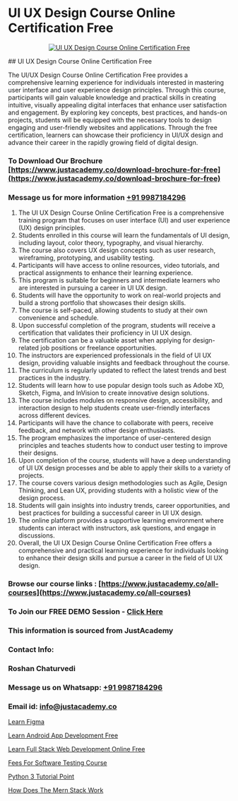 # UI UX Design Course Online Certification Free

<p align="center">
  <a href="https://justacademy.co/all-courses">
    <img src="https://ibb.co/CngWr2j" alt="UI UX Design Course Online Certification Free">
  </a>
</p>
## UI UX Design Course Online Certification Free

The UI/UX Design Course Online Certification Free provides a comprehensive learning experience for individuals interested in mastering user interface and user experience design principles. Through this course, participants will gain valuable knowledge and practical skills in creating intuitive, visually appealing digital interfaces that enhance user satisfaction and engagement. By exploring key concepts, best practices, and hands-on projects, students will be equipped with the necessary tools to design engaging and user-friendly websites and applications. Through the free certification, learners can showcase their proficiency in UI/UX design and advance their career in the rapidly growing field of digital design.
### To Download Our Brochure [https://www.justacademy.co/download-brochure-for-free](https://www.justacademy.co/download-brochure-for-free)
### Message us for more information [+91 9987184296](https://api.whatsapp.com/send?phone=919987184296)
1) The UI UX Design Course Online Certification Free is a comprehensive training program that focuses on user interface (UI) and user experience (UX) design principles.
2) Students enrolled in this course will learn the fundamentals of UI design, including layout, color theory, typography, and visual hierarchy.
3) The course also covers UX design concepts such as user research, wireframing, prototyping, and usability testing.
4) Participants will have access to online resources, video tutorials, and practical assignments to enhance their learning experience.
5) This program is suitable for beginners and intermediate learners who are interested in pursuing a career in UI UX design.
6) Students will have the opportunity to work on real-world projects and build a strong portfolio that showcases their design skills.
7) The course is self-paced, allowing students to study at their own convenience and schedule.
8) Upon successful completion of the program, students will receive a certification that validates their proficiency in UI UX design.
9) The certification can be a valuable asset when applying for design-related job positions or freelance opportunities.
10) The instructors are experienced professionals in the field of UI UX design, providing valuable insights and feedback throughout the course.
11) The curriculum is regularly updated to reflect the latest trends and best practices in the industry.
12) Students will learn how to use popular design tools such as Adobe XD, Sketch, Figma, and InVision to create innovative design solutions.
13) The course includes modules on responsive design, accessibility, and interaction design to help students create user-friendly interfaces across different devices.
14) Participants will have the chance to collaborate with peers, receive feedback, and network with other design enthusiasts.
15) The program emphasizes the importance of user-centered design principles and teaches students how to conduct user testing to improve their designs.
16) Upon completion of the course, students will have a deep understanding of UI UX design processes and be able to apply their skills to a variety of projects.
17) The course covers various design methodologies such as Agile, Design Thinking, and Lean UX, providing students with a holistic view of the design process.
18) Students will gain insights into industry trends, career opportunities, and best practices for building a successful career in UI UX design.
19) The online platform provides a supportive learning environment where students can interact with instructors, ask questions, and engage in discussions.
20) Overall, the UI UX Design Course Online Certification Free offers a comprehensive and practical learning experience for individuals looking to enhance their design skills and pursue a career in the field of UI UX design.

### Browse our course links : [https://www.justacademy.co/all-courses](https://www.justacademy.co/all-courses) 
### To Join our FREE DEMO Session - [Click Here](https://www.justacademy.co/register-for-course-demo)


### This information is sourced from JustAcademy
### Contact Info:
### Roshan Chaturvedi
### Message us on Whatsapp: [+91 9987184296](https://api.whatsapp.com/send?phone=919987184296)
### Email id: [info@justacademy.co](mailto:info@justacademy.co)
                
[Learn Figma](https://www.linkedin.com/pulse/learn-figma-justacademy-chicago-nj2bf?trackingId=M9xMRlMjBDM9tfdRJ1bWog%3D%3D&lipi=urn%3Ali%3Apage%3Ad_flagship3_company_admin%3BPE%2BT5WipQcKTfk6GVPUI1w%3D%3D)

[Learn Android App Development Free](https://www.linkedin.com/pulse/learn-android-app-development-free-justacademy-mumbai-frnac/)

[Learn Full Stack Web Development Online Free](https://medium.com/@AkashSingh2052/learn-full-stack-web-development-online-free-a405feee9838)

[Fees For Software Testing Course](https://medium.com/@sagarawat89/fees-for-software-testing-course-be833423a395)

[Python 3 Tutorial Point](https://justacademyin.github.io/justacademy/python-3-tutorial-point)

[How Does The Mern Stack Work](https://justacademyin.github.io/justacademy/how-does-the-mern-stack-work)

